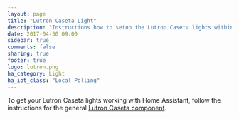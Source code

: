```yaml
---
layout: page
title: "Lutron Caseta Light"
description: "Instructions how to setup the Lutron Caseta lights within Home Assistant."
date: 2017-04-30 09:00
sidebar: true
comments: false
sharing: true
footer: true
logo: lutron.png
ha_category: Light
ha_iot_class: "Local Polling"
---
```


To get your Lutron Caseta lights working with Home Assistant, follow the instructions for the general [Lutron Caseta component](/components/lutron_caseta/).
